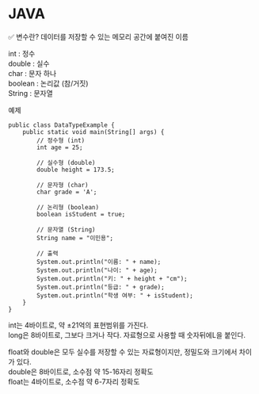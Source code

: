 # JAVA  


✅ 변수란? 데이터를 저장할 수 있는 메모리 공간에 붙여진 이름  
  
int : 정수  
double : 실수  
char : 문자 하나  
boolean : 논리값 (참/거짓)  
String : 문자열  

예제  
```
public class DataTypeExample {
    public static void main(String[] args) {
        // 정수형 (int)
        int age = 25;

        // 실수형 (double)
        double height = 173.5;

        // 문자형 (char)
        char grade = 'A';

        // 논리형 (boolean)
        boolean isStudent = true;

        // 문자열 (String)
        String name = "이민용";

        // 출력
        System.out.println("이름: " + name);
        System.out.println("나이: " + age);
        System.out.println("키: " + height + "cm");
        System.out.println("등급: " + grade);
        System.out.println("학생 여부: " + isStudent);
    }
}
```

int는 4바이트로, 약 ±21억의 표현범위를 가진다.  
long은 8바이트로, 그보다 크거나 작다. 자료형으로 사용할 때 숫자뒤에L을 붙인다.  

  
float와 double은 모두 실수를 저장할 수 있는 자료형이지만, 정밀도와 크기에서 차이가 있다.  
double은 8바이트로, 소수점 약 15-16자리 정확도  
float는 4바이트로, 소수점 약 6-7자리 정확도  

  
